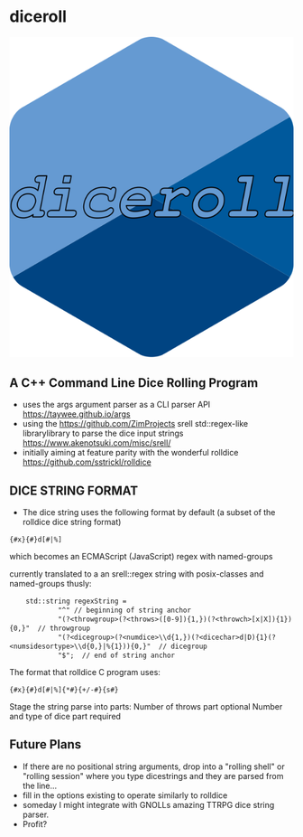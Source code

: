 # diceroll
![Diceroll Logo](./Diceroll_Logo.svg)

## A C++ Command Line Dice Rolling Program

* uses the args argument parser as a CLI parser API https://taywee.github.io/args
* using the https://github.com/ZimProjects srell std::regex-like librarylibrary to parse the dice input strings https://www.akenotsuki.com/misc/srell/
* initially aiming at feature parity with the wonderful rolldice https://github.com/sstrickl/rolldice


## DICE STRING FORMAT

* The dice string uses the following format by default (a subset of the rolldice dice string format)

```
{#x}{#}d[#|%]
```

which becomes an ECMAScript (JavaScript) regex with named-groups

currently translated to a an srell::regex string with posix-classes and named-groups thusly:

```
	std::string regexString = 
			"^" // beginning of string anchor
			"(?<throwgroup>(?<throws>([0-9]){1,})(?<throwch>[x|X]){1}){0,}"  // throwgroup
			"(?<dicegroup>(?<numdice>\\d{1,})(?<dicechar>d|D){1}(?<numsidesortype>\\d{0,}|%{1})){0,}"  // dicegroup
			"$";  // end of string anchor
```


The format that rolldice C program uses:

```
{#x}{#}d[#|%]{*#}{+/-#}{s#}
```

Stage the string parse into parts:
  Number of throws part optional
  Number and type of dice part required

## Future Plans 
* If there are no positional string arguments, drop into a "rolling shell" or "rolling session" where you type dicestrings and they are parsed from the line... 
* fill in the options existing to operate similarly to rolldice
* someday I might integrate with GNOLLs amazing TTRPG dice string parser.
* Profit?
